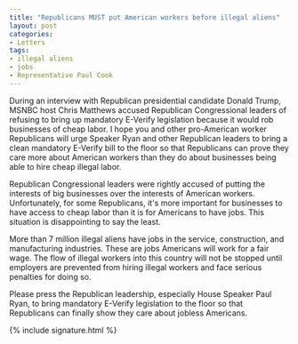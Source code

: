 ```yaml
---
title: "Republicans MUST put American workers before illegal aliens"
layout: post
categories:
- Letters
tags:
- illegal aliens
- jobs
- Representative Paul Cook
---
```


During an interview with Republican presidential candidate Donald Trump, MSNBC host Chris Matthews accused Republican Congressional leaders of refusing to bring up mandatory E-Verify legislation because it would rob businesses of cheap labor. I hope you and other pro-American worker Republicans will urge Speaker Ryan and other Republican leaders to bring a clean mandatory E-Verify bill to the floor so that Republicans can prove they care more about American workers than they do about businesses being able to hire cheap illegal labor.

Republican Congressional leaders were rightly accused of putting the interests of big businesses over the interests of American workers. Unfortunately, for some Republicans, it's more important for businesses to have access to cheap labor than it is for Americans to have jobs. This situation is disappointing to say the least.

More than 7 million illegal aliens have jobs in the service, construction, and manufacturing industries. These are jobs Americans will work for a fair wage. The flow of illegal workers into this country will not be stopped until employers are prevented from hiring illegal workers and face serious penalties for doing so.

Please press the Republican leadership, especially House Speaker Paul Ryan, to bring mandatory E-Verify legislation to the floor so that Republicans can finally show they care about jobless Americans.

{% include signature.html %}
